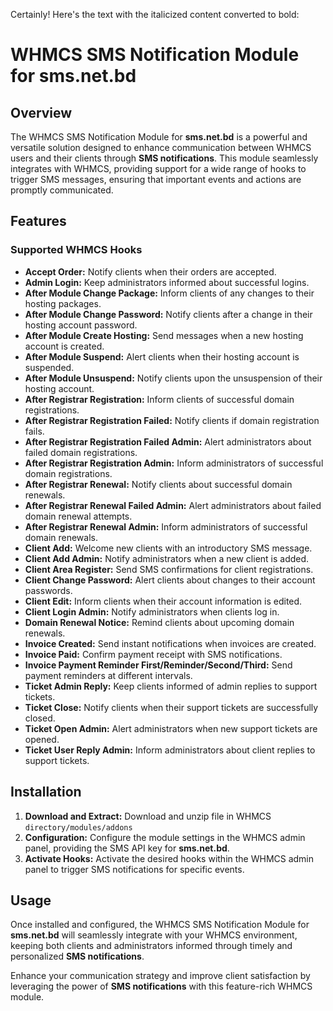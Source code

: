 Certainly! Here's the text with the italicized content converted to bold:

# WHMCS SMS Notification Module for sms.net.bd 

## Overview

The WHMCS SMS Notification Module for **sms.net.bd** is a powerful and versatile solution designed to enhance communication between WHMCS users and their clients through **SMS notifications**. This module seamlessly integrates with WHMCS, providing support for a wide range of hooks to trigger SMS messages, ensuring that important events and actions are promptly communicated.

## Features

### Supported WHMCS Hooks

- **Accept Order:** Notify clients when their orders are accepted.
- **Admin Login:** Keep administrators informed about successful logins.
- **After Module Change Package:** Inform clients of any changes to their hosting packages.
- **After Module Change Password:** Notify clients after a change in their hosting account password.
- **After Module Create Hosting:** Send messages when a new hosting account is created.
- **After Module Suspend:** Alert clients when their hosting account is suspended.
- **After Module Unsuspend:** Notify clients upon the unsuspension of their hosting account.
- **After Registrar Registration:** Inform clients of successful domain registrations.
- **After Registrar Registration Failed:** Notify clients if domain registration fails.
- **After Registrar Registration Failed Admin:** Alert administrators about failed domain registrations.
- **After Registrar Registration Admin:** Inform administrators of successful domain registrations.
- **After Registrar Renewal:** Notify clients about successful domain renewals.
- **After Registrar Renewal Failed Admin:** Alert administrators about failed domain renewal attempts.
- **After Registrar Renewal Admin:** Inform administrators of successful domain renewals.
- **Client Add:** Welcome new clients with an introductory SMS message.
- **Client Add Admin:** Notify administrators when a new client is added.
- **Client Area Register:** Send SMS confirmations for client registrations.
- **Client Change Password:** Alert clients about changes to their account passwords.
- **Client Edit:** Inform clients when their account information is edited.
- **Client Login Admin:** Notify administrators when clients log in.
- **Domain Renewal Notice:** Remind clients about upcoming domain renewals.
- **Invoice Created:** Send instant notifications when invoices are created.
- **Invoice Paid:** Confirm payment receipt with SMS notifications.
- **Invoice Payment Reminder First/Reminder/Second/Third:** Send payment reminders at different intervals.
- **Ticket Admin Reply:** Keep clients informed of admin replies to support tickets.
- **Ticket Close:** Notify clients when their support tickets are successfully closed.
- **Ticket Open Admin:** Alert administrators when new support tickets are opened.
- **Ticket User Reply Admin:** Inform administrators about client replies to support tickets.

## Installation

1. **Download and Extract:** Download and unzip file in WHMCS `directory/modules/addons`
2. **Configuration:** Configure the module settings in the WHMCS admin panel, providing the SMS API key for **sms.net.bd**.
3. **Activate Hooks:** Activate the desired hooks within the WHMCS admin panel to trigger SMS notifications for specific events.

## Usage

Once installed and configured, the WHMCS SMS Notification Module for **sms.net.bd** will seamlessly integrate with your WHMCS environment, keeping both clients and administrators informed through timely and personalized **SMS notifications**.

Enhance your communication strategy and improve client satisfaction by leveraging the power of **SMS notifications** with this feature-rich WHMCS module.